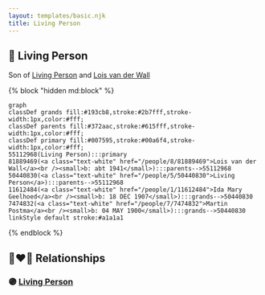 ```yaml
---
layout: templates/basic.njk
title: Living Person
---
```

## 🔵 Living Person

Son of [Living Person](/people/5/50440830) and [Lois van der Wall](/people/8/81889469)

{% block "hidden md:block" %}
```mermaid
graph
classDef grands fill:#193cb8,stroke:#2b7fff,stroke-width:1px,color:#fff;
classDef parents fill:#372aac,stroke:#615fff,stroke-width:1px,color:#fff;
classDef primary fill:#007595,stroke:#00a6f4,stroke-width:1px,color:#fff;
55112968(Living Person):::primary
81889469(<a class="text-white" href="/people/8/81889469">Lois van der Wall</a><br /><small>b: abt 1941</small>):::parents-->55112968
50440830(<a class="text-white" href="/people/5/50440830">Living Person</a>):::parents-->55112968
11612484(<a class="text-white" href="/people/1/11612484">Ida Mary Geelhoed</a><br /><small>b: 18 DEC 1907</small>):::grands-->50440830
7474832(<a class="text-white" href="/people/7/7474832">Martin Postma</a><br /><small>b: 04 MAY 1900</small>):::grands-->50440830
linkStyle default stroke:#a1a1a1
```
{% endblock %}

## 👩‍❤️‍👨 Relationships

### 🟣 [Living Person](/people/5/5862868)
